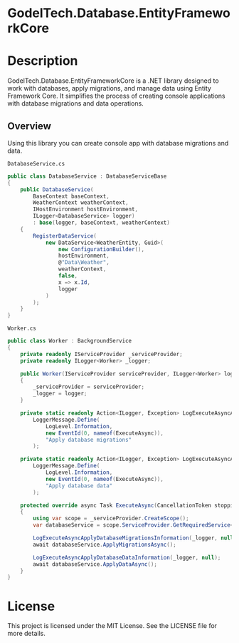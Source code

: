 # GodelTech.Database.EntityFrameworkCore

# Description
GodelTech.Database.EntityFrameworkCore is a .NET library designed to work with databases, apply migrations, and manage data using Entity Framework Core. It simplifies the process of creating console applications with database migrations and data operations.

## Overview

Using this library you can create console app with database migrations and data.

`DatabaseService.cs`
```csharp
public class DatabaseService : DatabaseServiceBase
{
    public DatabaseService(
        BaseContext baseContext,
        WeatherContext weatherContext,
        IHostEnvironment hostEnvironment,
        ILogger<DatabaseService> logger)
        : base(logger, baseContext, weatherContext)
    {
        RegisterDataService(
            new DataService<WeatherEntity, Guid>(
                new ConfigurationBuilder(),
                hostEnvironment,
                @"Data\Weather",
                weatherContext,
                false,
                x => x.Id,
                logger
            )
        );
    }
}
```

`Worker.cs`
```csharp
public class Worker : BackgroundService
{
    private readonly IServiceProvider _serviceProvider;
    private readonly ILogger<Worker> _logger;

    public Worker(IServiceProvider serviceProvider, ILogger<Worker> logger)
    {
        _serviceProvider = serviceProvider;
        _logger = logger;
    }

    private static readonly Action<ILogger, Exception> LogExecuteAsyncApplyDatabaseMigrationsInformation =
        LoggerMessage.Define(
            LogLevel.Information,
            new EventId(0, nameof(ExecuteAsync)),
            "Apply database migrations"
        );

    private static readonly Action<ILogger, Exception> LogExecuteAsyncApplyDatabaseDataInformation =
        LoggerMessage.Define(
            LogLevel.Information,
            new EventId(0, nameof(ExecuteAsync)),
            "Apply database data"
        );

    protected override async Task ExecuteAsync(CancellationToken stoppingToken)
    {
        using var scope = _serviceProvider.CreateScope();
        var databaseService = scope.ServiceProvider.GetRequiredService<DatabaseService>();

        LogExecuteAsyncApplyDatabaseMigrationsInformation(_logger, null);
        await databaseService.ApplyMigrationsAsync();

        LogExecuteAsyncApplyDatabaseDataInformation(_logger, null);
        await databaseService.ApplyDataAsync();
    }
}
```

# License
This project is licensed under the MIT License. See the LICENSE file for more details.